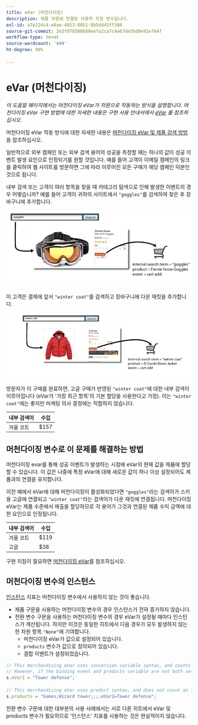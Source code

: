 ```yaml
---
title: eVar (머천다이징)
description: 제품 차원에 연결된 사용자 지정 변수입니다.
exl-id: a7e224c4-e8ae-4b53-8051-8b5dd43ff380
source-git-commit: 2e3f078500b80eefa2ca7c4a67de5bd0e91e764f
workflow-type: tm+mt
source-wordcount: '444'
ht-degree: 90%

---
```


# eVar (머천다이징)

*이 도움말 페이지에서는 머천다이징 eVar가 차원으로 작동하는 방식을 설명합니다. 머천다이징 eVar 구현 방법에 대한 자세한 내용은 구현 사용 안내서에서 [eVar](/help/implement/vars/page-vars/evar.md) 를 참조하십시오.*

머천다이징 eVar 작동 방식에 대한 자세한 내용은 [머천다이징 eVar 및 제품 검색 방법](https://experienceleague.adobe.com/docs/analytics/admin/admin-tools/conversion-variables/merchandising-evars.html?lang=en)을 참조하십시오.

일반적으로 외부 캠페인 또는 외부 검색 용어의 성공을 측정할 때는 하나의 값이 성공 이벤트 발생 요인으로 인정되기를 원할 것입니다. 예를 들어 고객이 이메일 캠페인의 링크를 클릭하여 웹 사이트를 방문하면 그에 따라 이루어진 모든 구매가 해당 캠페인 덕분인 것으로 됩니다.

내부 검색 또는 고객이 여러 항목을 찾을 때 카테고리 탐색으로 인해 발생한 이벤트의 경우 어떻습니까? 예를 들어 고객이 귀하의 사이트에서 `"goggles"`를 검색하여 찾은 후 장바구니에 추가합니다.

![고글 예](assets/merch-example-goggles.png)

이 고객은 결제에 앞서 `"winter coat"`를 검색하고 장바구니에 다운 재킷을 추가합니다.

![코트 예](assets/merch-example-coat.png)

방문자가 이 구매를 완료하면, 고글 구매가 반영된 `"winter coat"`에 대한 내부 검색이 이루어집니다 (eVar가 &#39;가장 최근 항목&#39;의 기본 할당을 사용한다고 가정). 이는 `"winter coat"`에는 좋지만 마케팅 의사 결정에는 적합하지 않습니다.

| 내부 검색어 | 수입  |
|---|---|
| 겨울 코트 | $157 |

## 머천다이징 변수로 이 문제를 해결하는 방법

머천다이징 evar를 통해 성공 이벤트가 발생하는 시점에 eVar의 현재 값을 제품에 할당할 수 있습니다. 이 값은 나중에 특정 eVar에 대해 새로운 값이 하나 이상 설정되어도 제품과의 연결을 유지합니다.

이전 예에서 eVar에 대해 머천다이징이 활성화되었다면 `"goggles"`라는 검색어가 스키용 고글에 연결되고 `"winter coat"`라는 검색어가 다운 재킷에 연결됩니다. 머천다이징 eVar는 제품 수준에서 매출을 할당하므로 각 용어가 그것과 연결된 제품 수익 금액에 대한 요인으로 인정됩니다.

| 내부 검색어 | 수입  |
|---|---|
| 겨울 코트 | $119 |
| 고글 | $38 |

구현 지침이 필요하면 [머천다이징 eVar](/help/implement/vars/page-vars/evar-merchandising.md)를 참조하십시오.

## 머천다이징 변수의 인스턴스

[인스턴스](../metrics/instances.md) 지표는 머천다이징 변수에서 사용하지 않는 것이 좋습니다.

* 제품 구문을 사용하는 머천다이징 변수의 경우 인스턴스가 전혀 증가하지 않습니다.
* 전환 변수 구문을 사용하는 머천다이징 변수의 경우 eVar가 설정될 때마다 인스턴스가 계산됩니다. 하지만 이것은 동일한 히트에서 다음 경우가 모두 발생하지 않는 한 차원 항목 `"None"`에 기여합니다.
   * 머천다이징 eVar가 값으로 설정되어 있습니다.
   * `products` 변수가 값으로 정의되어 있습니다.
   * 결합 이벤트가 설정되었습니다.

```js
// This merchandising eVar uses conversion variable syntax, and counts an instance.
// However, if the binding event and products variable are not both set, the instance attributes to "None".
s.eVar1 = "Tower defense";

// This merchandising eVar uses product syntax, and does not count an instance.
s.products = "Games;Wizard tower;;;;eVar2=Tower defense";
```

전환 변수 구문에 대한 대부분의 사용 사례에서는 서로 다른 히트에서 eVar 및 products 변수가 필요하므로 &#39;인스턴스&#39; 지표를 사용하는 것은 현실적이지 않습니다.
